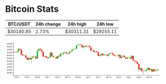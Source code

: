 # Bitcoin Stats

BTC/USDT|24h change|24h high|24h low|
|---|---|---|---|
|$30140.85|2.73%|$30311.31|$29255.11|

<img src="./chart.svg">
